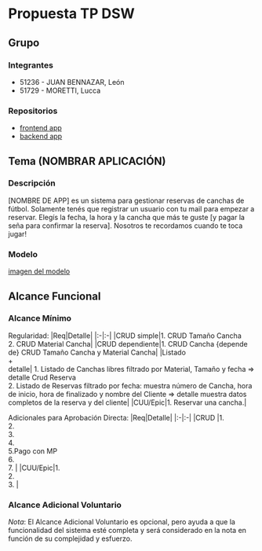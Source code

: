 # Propuesta TP DSW

## Grupo
### Integrantes
* 51236 - JUAN BENNAZAR, León
* 51729 - MORETTI, Lucca

### Repositorios
* [frontend app](https://github.com/leonbennazar/tp-dsw-frontend)
* [backend app](https://github.com/leonbennazar/tp-dsw-backend)

## Tema (NOMBRAR APLICACIÓN)
### Descripción

[NOMBRE DE APP] es un sistema para gestionar reservas de canchas de fútbol. Solamente tenés que registrar un usuario con tu mail para empezar a reservar. Elegís la fecha, la hora y la cancha que más te guste [y pagar la seña para confirmar la reserva]. Nosotros te recordamos cuando te toca jugar!

### Modelo
[imagen del modelo](https://drive.google.com/file/d/1B_XXn6uLUYE9IYtGiJ_Q2tqKOh1vT_ZC/view?usp=sharing)

## Alcance Funcional 

### Alcance Mínimo

Regularidad:
|Req|Detalle|
|:-|:-|
|CRUD simple|1. CRUD Tamaño Cancha<br>2. CRUD Material Cancha|
|CRUD dependiente|1. CRUD Cancha {depende de} CRUD Tamaño Cancha y Material Cancha|
|Listado<br>+<br>detalle| 1. Listado de Canchas libres filtrado por Material, Tamaño y fecha => detalle Crud Reserva<br> 2. Listado de Reservas filtrado por fecha: muestra número de Cancha, hora de inicio, hora de finalizado y nombre del Cliente => detalle muestra datos completos de la reserva y del cliente|
|CUU/Epic|1. Reservar una cancha.|

Adicionales para Aprobación Directa:
|Req|Detalle|
|:-|:-|
|CRUD |1. <br>2. <br>3. <br>4. <br>5.Pago con MP <br>6. <br>7. |
|CUU/Epic|1. <br>2. <br>3. |

### Alcance Adicional Voluntario

*Nota*: El Alcance Adicional Voluntario es opcional, pero ayuda a que la funcionalidad del sistema esté completa y será considerado en la nota en función de su complejidad y esfuerzo.
